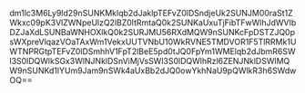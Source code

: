 dm1lc3M6Ly9ld29nSUNKMklqb2dJaklpTEFvZ0lDSndjeUk2SUNJM00raSt1ZWkxc09pK3VlZWNpeUlzQ2lBZ0ltRmtaQ0k2SUNKaUxuTjFibTFwWlhJdWVIbDZJaXdLSUNBaWNHOXlkQ0k2SURJMU56RXdMQW9nSUNKcFpDSTZJQ0psWXpreVlqazVOaTAxWm1VekxUUTVNbU10WkRVNE5TMDVOR1F5TlRRMk1UWTNPRGtpTEFvZ0lDSmhhV1FpT2lBeE5pd0tJQ0FpYm1WMElqb2dJbmR6SWl3S0lDQWlkSGx3WlNJNklDSnViMjVsSWl3S0lDQWlhRzl6ZENJNklDSWlMQW9nSUNKd1lYUm9Jam9nSWk4aUxBb2dJQ0owYkhNaU9pQWlkR3h6SWdwOQ==
